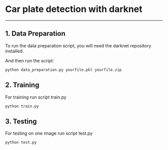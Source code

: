 # Car plate detection with darknet


---


## 1. Data Preparation
To run the data preparation script, you will need the darknet repository installed. 

And then run the script:

```shell script
python data_preparation.py yourfile.pkl yourfile.zip
```

## 2. Training
For training run script train.py


```shell script
python train.py
```



## 3. Testing
For testing on one image run script test.py


```shell script
python test.py
```

